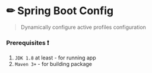# ✏ Spring Boot Config 
> Dynamically configure active profiles configuration

### Prerequisites :heavy_exclamation_mark:

 1. `JDK 1.8` at least - for running app
 2. `Maven 3+` - for building package
